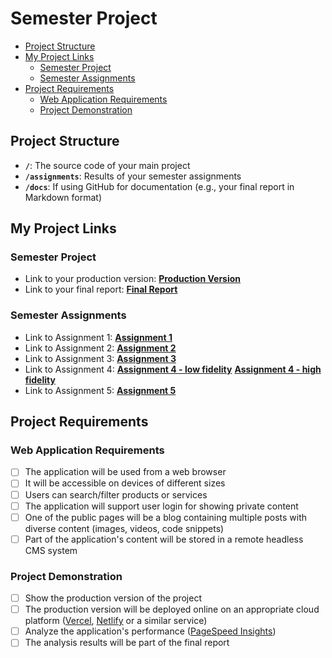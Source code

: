 # Semester Project <!-- omit in toc -->

- [Project Structure](#project-structure)
- [My Project Links](#my-project-links)
  - [Semester Project](#semester-project)
  - [Semester Assignments](#semester-assignments)
- [Project Requirements](#project-requirements)
  - [Web Application Requirements](#web-application-requirements)
  - [Project Demonstration](#project-demonstration)

## Project Structure

- **`/`**: The source code of your main project
- **`/assignments`**: Results of your semester assignments
- **`/docs`**: If using GitHub for documentation (e.g., your final report in Markdown format)

## My Project Links

### Semester Project

- Link to your production version: [**Production Version**](URL_TO_PRODUCTION_VERSION)
- Link to your final report: [**Final Report**](URL_TO_FINAL_REPORT)

### Semester Assignments

- Link to Assignment 1: [**Assignment 1**](https://github.com/MartinRamljak/Korisnicka-sucelja/blob/main/Assignments/Assignment_1_Figma_essentials.mp4)
- Link to Assignment 2: [**Assignment 2**](https://github.com/MartinRamljak/Korisnicka-sucelja/blob/main/Assignments/PROFILI%20KORISNIKA%20I%20INFORMACIJSKA%20ARHITEKTURA.pdf)
- Link to Assignment 3: [**Assignment 3**](https://korisnicka-sucelja-tpes.vercel.app)
- Link to Assignment 4:
[**Assignment 4 - low fidelity**](https://www.figma.com/proto/OHJEVA4KuW6URPLyYBpGeR/Untitled?node-id=49-304&node-type=canvas&t=ttTdnjqMSQxTK6yi-1&scaling=min-zoom&content-scaling=fixed&page-id=0%3A1)
[**Assignment 4 - high fidelity**](https://www.figma.com/proto/OHJEVA4KuW6URPLyYBpGeR/Untitled?node-id=8-124&node-type=canvas&t=pbxMrkD4YBvSbnOT-1&scaling=min-zoom&content-scaling=fixed&page-id=0%3A1)
- Link to Assignment 5: [**Assignment 5**](https://korisnicka-sucelja-dent.vercel.app)

## Project Requirements

### Web Application Requirements

- [ ] The application will be used from a web browser
- [ ] It will be accessible on devices of different sizes
- [ ] Users can search/filter products or services
- [ ] The application will support user login for showing private content
- [ ] One of the public pages will be a blog containing multiple posts with diverse content (images, videos, code snippets)
- [ ] Part of the application's content will be stored in a remote headless CMS system

### Project Demonstration

- [ ] Show the production version of the project
- [ ] The production version will be deployed online on an appropriate cloud platform ([Vercel](https://vercel.com), [Netlify](https://www.netlify.com/) or a similar service)
- [ ] Analyze the application's performance ([PageSpeed Insights](https://pagespeed.web.dev/))
- [ ] The analysis results will be part of the final report
